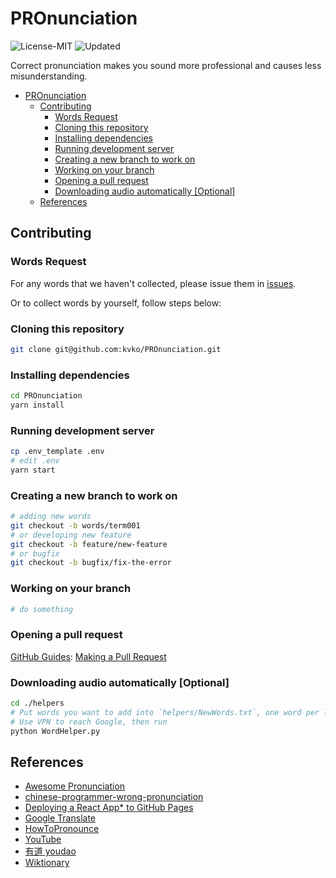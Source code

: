 # PROnunciation

![License-MIT](https://img.shields.io/github/license/kvko/PROnunciation.svg)
![Updated](https://img.shields.io/github/last-commit/kvko/pronunciation/main.svg?color=%23c16927&label=updated)

Correct pronunciation makes you sound more professional and causes less
misunderstanding.

- [PROnunciation](#pronunciation)
  - [Contributing](#contributing)
    - [Words Request](#words-request)
    - [Cloning this repository](#cloning-this-repository)
    - [Installing dependencies](#installing-dependencies)
    - [Running development server](#running-development-server)
    - [Creating a new branch to work on](#creating-a-new-branch-to-work-on)
    - [Working on your branch](#working-on-your-branch)
    - [Opening a pull request](#opening-a-pull-request)
    - [Downloading audio automatically [Optional]](#downloading-audio-automatically-optional)
  - [References](#references)

## Contributing

### Words Request

For any words that we haven't collected, please issue them in [issues](https://github.com/kvko/PROnunciation/issues).

Or to collect words by yourself, follow steps below:

### Cloning this repository

```sh
git clone git@github.com:kvko/PROnunciation.git
```

### Installing dependencies

```sh
cd PROnunciation
yarn install
```

### Running development server

```sh
cp .env_template .env
# edit .env
yarn start
```

### Creating a new branch to work on

```sh
# adding new words
git checkout -b words/term001
# or developing new feature
git checkout -b feature/new-feature
# or bugfix
git checkout -b bugfix/fix-the-error
```

### Working on your branch

```sh
# do something
```

### Opening a pull request

[GitHub Guides](https://guides.github.com/): [Making a Pull Request](https://guides.github.com/activities/forking/#making-a-pull-request)

### Downloading audio automatically [Optional]

```sh
cd ./helpers
# Put words you want to add into `helpers/NewWords.txt`, one word per line
# Use VPN to reach Google, then run
python WordHelper.py
```

## References

- [Awesome Pronunciation](https://guanpengchn.github.io/awesome-pronunciation/)
- [chinese-programmer-wrong-pronunciation](https://github.com/shimohq/chinese-programmer-wrong-pronunciation)
- [Deploying a React App* to GitHub Pages](https://github.com/gitname/react-gh-pages)
- [Google Translate](https://translate.google.cn/)
- [HowToPronounce](http://www.howtopronounce.cc/)
- [YouTube](YouTube.com)
- [有道 youdao](https://dict.youdao.com)
- [Wiktionary](https://en.wiktionary.org/wiki/ansible)
